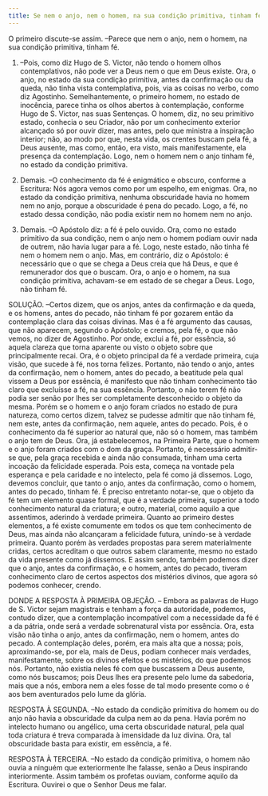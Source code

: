 ```yaml
---
title: Se nem o anjo, nem o homem, na sua condição primitiva, tinham fé
---
```


O primeiro discute-se assim. –Parece que nem o anjo, nem o homem, na sua condição primitiva, tinham fé.  

1. –Pois, como diz Hugo de S. Victor, não tendo o homem olhos contemplativos, não pode ver a Deus nem o que em Deus existe. Ora, o anjo, no estado da sua condição primitiva, antes da confirmação ou da queda, não tinha vista contemplativa, pois, via as coisas no verbo, como diz Agostinho. Semelhantemente, o primeiro homem, no estado de inocência, parece tinha os olhos abertos à contemplação, conforme Hugo de S. Victor, nas suas Sentenças. O homem, diz, no seu primitivo estado, conhecia o seu Criador, não por um conhecimento exterior alcançado só por ouvir dizer, mas antes, pelo que ministra a inspiração interior; não, ao modo por que, nesta vida, os crentes buscam pela fé, a Deus ausente, mas como, então, era visto, mais manifestamente, ela presença da contemplação. Logo, nem o homem nem o anjo tinham fé, no estado da condição primitiva.  

2. Demais. –O conhecimento da fé é enigmático e obscuro, conforme a Escritura: Nós agora vemos como por um espelho, em enigmas. Ora, no estado da condição primitiva, nenhuma obscuridade havia no homem nem no anjo, porque a obscuridade é pena do pecado. Logo, a fé, no estado dessa condição, não podia existir nem no homem nem no anjo.  

3. Demais. –O Apóstolo diz: a fé é pelo ouvido. Ora, como no estado primitivo da sua condição, nem o anjo nem o homem podiam ouvir nada de outrem, não havia lugar para a fé. Logo, neste estado, não tinha fé nem o homem nem o anjo.  Mas, em contrário, diz o Apóstolo: é necessário que o que se chega a Deus creia que há Deus, e que é remunerador dos que o buscam. Ora, o anjo e o homem, na sua condição primitiva, achavam-se em estado de se chegar a Deus. Logo, não tinham fé.  

SOLUÇÃO. –Certos dizem, que os anjos, antes da confirmação e da queda, e os homens, antes do pecado, não tinham fé por gozarem então da contemplação clara das coisas divinas. Mas é a fé argumento das causas, que não aparecem, segundo o Apóstolo; e cremos, pela fé, o que não vemos, no dizer de Agostinho. Por onde, exclui a fé, por essência, só aquela clareza que torna aparente ou visto o objeto sobre que principalmente recai. Ora, é o objeto principal da fé a verdade primeira, cuja visão, que sucede à fé, nos torna felizes. Portanto, não tendo o anjo, antes da confirmação, nem o homem, antes do pecado, a beatitude pela qual vissem a Deus por essência, é manifesto que não tinham conhecimento tão claro que excluísse a fé, na sua essência. Portanto, o não terem fé não podia ser senão por lhes ser completamente desconhecido o objeto da mesma. Porém se o homem e o anjo foram criados no estado de pura natureza, como certos dizem, talvez se pudesse admitir que não tinham fé, nem este, antes da confirmação, nem aquele, antes do pecado. Pois, é o conhecimento da fé superior ao natural que, não só o homem, mas também o anjo tem de Deus.  Ora, já estabelecemos, na Primeira Parte, que o homem e o anjo foram criados com o dom da graça. Portanto, é necessário admitir-se que, pela graça recebida e ainda não consumada, tinham uma certa incoação da felicidade esperada. Pois esta, começa na vontade pela esperança e pela caridade e no intelecto, pela fé como já dissemos. Logo, devemos concluir, que tanto o anjo, antes da confirmação, como o homem, antes do pecado, tinham fé.  É preciso entretanto notar-se, que o objeto da fé tem um elemento quase formal, que é a verdade primeira, superior a todo conhecimento natural da criatura; e outro, material, como aquilo a que assentimos, aderindo à verdade primeira. Quanto ao primeiro destes elementos, a fé existe comumente em todos os que tem conhecimento de Deus, mas ainda não alcançaram a felicidade futura, unindo-se à verdade primeira. Quanto porém às verdades propostas para serem materialmente cridas, certos acreditam o que outros sabem claramente, mesmo no estado da vida presente como já dissemos. E assim sendo, também podemos dizer que o anjo, antes da confirmação, e o homem, antes do pecado, tiveram conhecimento claro de certos aspectos dos mistérios divinos, que agora só podemos conhecer, crendo.  

DONDE A RESPOSTA À PRIMEIRA OBJEÇÃO. – Embora as palavras de Hugo de S. Victor sejam magistrais e tenham a força da autoridade, podemos, contudo dizer, que a contemplação incompatível com a necessidade da fé é a da pátria, onde será a verdade sobrenatural vista por essência. Ora, esta visão não tinha o anjo, antes da confirmação, nem o homem, antes do pecado. A contemplação deles, porém, era mais alta que a nossa; pois, aproximando-se, por ela, mais de Deus, podiam conhecer mais verdades, manifestamente, sobre os divinos efeitos e os mistérios, do que podemos nós. Portanto, não existia neles fé com que buscassem a Deus ausente, como nós buscamos; pois Deus lhes era presente pelo lume da sabedoria, mais que a nós, embora nem a eles fosse de tal modo presente como o é aos bem aventurados pelo lume da glória.  

RESPOSTA À SEGUNDA. –No estado da condição primitiva do homem ou do anjo não havia a obscuridade da culpa nem ao da pena. Havia porém no intelecto humano ou angélico, uma certa obscuridade natural, pela qual toda criatura é treva comparada à imensidade da luz divina. Ora, tal obscuridade basta para existir, em essência, a fé.  

RESPOSTA À TERCEIRA. –No estado da condição primitiva, o homem não ouvia a ninguém que exteriormente lhe falasse, senão a Deus inspirando interiormente. Assim também os profetas ouviam, conforme aquilo da Escritura. Ouvirei o que o Senhor Deus me falar.